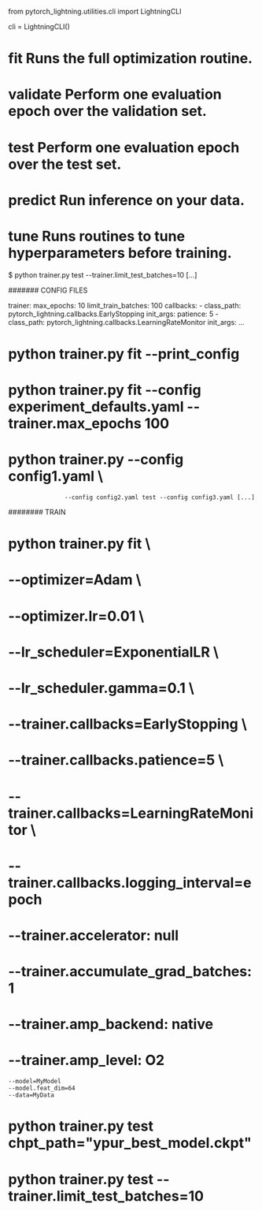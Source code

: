 from pytorch_lightning.utilities.cli import LightningCLI

cli = LightningCLI()



#  fit         Runs the full optimization routine.
#  validate    Perform one evaluation epoch over the validation set.
#  test        Perform one evaluation epoch over the test set.
#  predict     Run inference on your data.
#  tune        Runs routines to tune hyperparameters before training.


$ python trainer.py test --trainer.limit_test_batches=10 [...]




####### CONFIG FILES

trainer:
  max_epochs: 10
  limit_train_batches: 100
  callbacks:
    - class_path: pytorch_lightning.callbacks.EarlyStopping
      init_args:
        patience: 5
    - class_path: pytorch_lightning.callbacks.LearningRateMonitor
      init_args:
        ...

# python trainer.py fit --print_config
# python trainer.py fit --config experiment_defaults.yaml --trainer.max_epochs 100

# python trainer.py --config config1.yaml \
                    --config config2.yaml test --config config3.yaml [...]

######## TRAIN 

# python trainer.py fit \
#   --optimizer=Adam \
#   --optimizer.lr=0.01 \
#   --lr_scheduler=ExponentialLR \
#   --lr_scheduler.gamma=0.1 \
#   --trainer.callbacks=EarlyStopping \
#   --trainer.callbacks.patience=5 \
#   --trainer.callbacks=LearningRateMonitor \
#   --trainer.callbacks.logging_interval=epoch
#   --trainer.accelerator: null
#   --trainer.accumulate_grad_batches: 1
#   --trainer.amp_backend: native
#   --trainer.amp_level: O2
    --model=MyModel
    --model.feat_dim=64
    --data=MyData

# python trainer.py test chpt_path="ypur_best_model.ckpt"
# python trainer.py test --trainer.limit_test_batches=10